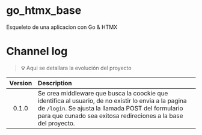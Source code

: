 # go_htmx_base
Esqueleto de una aplicacion con Go & HTMX

# Channel log
> **💡** Aqui se detallara la evolución del proyecto

| Version| Description|
|:-:|:-|
| 0.1.0 | Se crea middleware que busca la coockie que identifica al usuario, de no existir lo envia a la pagina de `/login`. Se ajusta la llamada POST del formulario para que cunado sea exitosa redireciones a la base del proyecto.|
